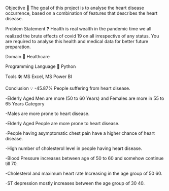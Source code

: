 Objective 🎯
The goal of this project is to analyse the heart disease occurrence, based on a combination of features that describes the heart disease.

Problem Statement ❓
Health is real wealth in the pandemic time we all realized the brute effects of covid 19 on all irrespective of any status. You are required to analyse this health and medical data for better future preparation.

Domain 🏥
Healthcare

Programming Language 🐍
Python

Tools 🛠
MS Excel, MS Power BI

Conclusion 💡
-45.87% People suffering from heart disease.

-Elderly Aged Men are more (50 to 60 Years) and Females are more in 55 to 65 Years Category

-Males are more prone to heart disease.

-Elderly Aged People are more prone to heart disease.

-People having asymptomatic chest pain have a higher chance of heart disease.

-High number of cholesterol level in people having heart disease.

-Blood Pressure increases between age of 50 to 60 and somehow continue till 70.

-Cholesterol and maximum heart rate Increasing in the age group of 50 60.

-ST depression mostly increases between the age group of 30 40.
